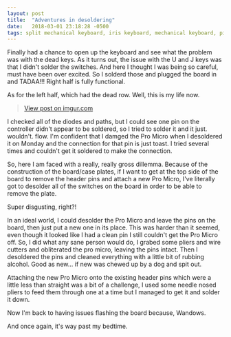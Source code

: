 ```yaml
---
layout: post
title:  "Adventures in desoldering"
date:   2018-03-01 23:18:28 -0500
tags: split mechanical keyboard, iris keyboard, mechanical keyboard, pictures
---
```


Finally had a chance to open up the keyboard and see what the problem was with the dead keys. As it turns out, the issue with the U and J keys was that I didn't solder the switches. And here I thought I was being so careful, must have been over excited. So I solderd those and plugged the board in and TADAA!!! Right half is fully functional.

As for the left half, which had the dead row. Well, this is my life now.

<blockquote class="imgur-embed-pub" lang="en" data-id="a/vdXBm"><a href="//imgur.com/a/vdXBm">View post on imgur.com</a></blockquote><script async src="//s.imgur.com/min/embed.js" charset="utf-8"></script>

I checked all of the diodes and paths, but I could see one pin on the controller didn't appear to be soldered, so I tried to solder it and it just. wouldn't. flow. I'm confident that I damged the Pro Micro when I desoldered it on Monday and the connection for that pin is just toast. I tried several times and couldn't get it soldered to make the connection.

So, here I am faced with a really, really gross dillemma. Because of the construction of the board/case plates, if I want to get at the top side of the board to remove the header pins and attach a new Pro Micro, I've literally got to desolder all of the switches on the board in order to be able to remove the plate. 

Super disgusting, right?!

In an ideal world, I could desolder the Pro Micro and leave the pins on the board, then just put a new one in its place. This was harder than it seemed, even though it looked like I had a clean pin I still couldn't get the Pro Micro off. So, I did what any sane person would do, I grabed some pliers and wire cutters and obliterated the pro micro, leaving the pins intact. Then I desoldered the pins and cleaned everything with a little bit of rubbing alcohol. Good as new... if new was chewed up by a dog and spit out.  

Attaching the new Pro Micro onto the existing header pins which were a little less than straight was a bit of a challenge, I used some needle nosed pliers to feed them through one at a time but I managed to get it and solder it down.

Now I'm back to having issues flashing the board because, Wandows. 

And once again, it's way past my bedtime.